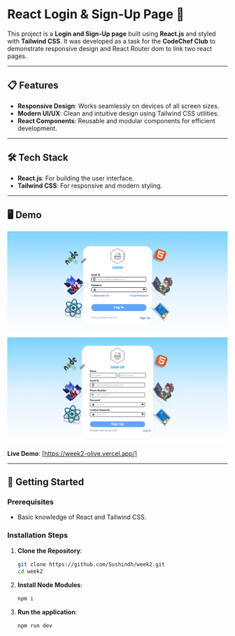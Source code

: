 # React Login & Sign-Up Page 🌟

This project is a **Login and Sign-Up page** built using **React.js** and styled with **Tailwind CSS**. It was developed as a task for the **CodeChef Club** to demonstrate responsive design and React Router dom to link two react pages.

---

## 📋 Features

- **Responsive Design**: Works seamlessly on devices of all screen sizes.
- **Modern UI/UX**: Clean and intuitive design using Tailwind CSS utilities.
- **React Components**: Reusable and modular components for efficient development.

---

## 🛠 Tech Stack

- **React.js**: For building the user interface.
- **Tailwind CSS**: For responsive and modern styling.

---

## 🖥 Demo

![Login Page](https://github.com/Sushindh/week2/blob/main/src/assets/images/Login1.png)
![Sign-Up Page](https://github.com/Sushindh/week2/blob/main/src/assets/images/Signup1.png)

**Live Demo**: [https://week2-olive.vercel.app/]

---

## 🚀 Getting Started

### Prerequisites
- Basic knowledge of React and Tailwind CSS.

### Installation Steps

1. **Clone the Repository**:
   ```bash
   git clone https://github.com/Sushindh/week2.git
   cd week2

2. **Install Node Modules**:
   ```bash
   npm i

3. **Run the application**:
   ```bash
   npm run dev
